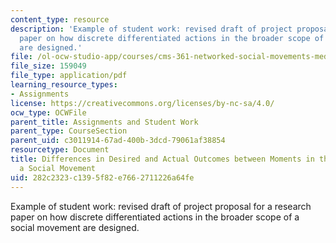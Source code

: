 ```yaml
---
content_type: resource
description: 'Example of student work: revised draft of project proposal for a research
  paper on how discrete differentiated actions in the broader scope of a social movement
  are designed.'
file: /ol-ocw-studio-app/courses/cms-361-networked-social-movements-media-mobilization-spring-2014/282c2323c1395f82e7662711226a64fe_MITCMS_361S14_FinalProject.pdf
file_size: 159049
file_type: application/pdf
learning_resource_types:
- Assignments
license: https://creativecommons.org/licenses/by-nc-sa/4.0/
ocw_type: OCWFile
parent_title: Assignments and Student Work
parent_type: CourseSection
parent_uid: c3011914-67ad-400b-3dcd-79061af38854
resourcetype: Document
title: Differences in Desired and Actual Outcomes between Moments in the course of
  a Social Movement
uid: 282c2323-c139-5f82-e766-2711226a64fe
---
```

Example of student work: revised draft of project proposal for a research paper on how discrete differentiated actions in the broader scope of a social movement are designed.